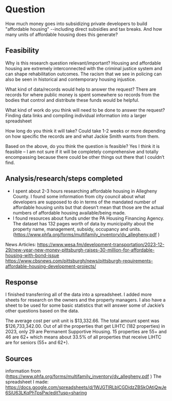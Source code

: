 # Question

How much money goes into subsidizing private developers to build "affordable housing" --including direct subsidies and tax breaks. And how many units of affordable housing does this generate?

## Feasibility

Why is this research question relevant/important? 
Housing and affordable housing are extremely interconnected with the criminal justice system and can shape rehabilitation outcomes. The racism that we see in policing can also be seen in historical and contemporary housing injustice. 

What kind of data/records would help to answer the request?
There are records for where public money is spent somewhere so records from the bodies that control and distribute these funds would be helpful.

What kind of work do you think will need to be done to answer the request? 
Finding data links and compiling individual information into a larger spreadsheet

How long do you think it will take?
Could take 1-2 weeks or more depending on how specific the records are and what Jackie Smith wants from them. 

Based on the above, do you think the question is feasible?
Yes I think it is feasible – I am not sure if it will be completely comprehensive and totally encompassing because there could be other things out there that I couldn’t find. 

## Analysis/research/steps completed

- I spent about 2-3 hours researching affordable housing in Allegheny County. I found some information from city council about what developers are supposed to do in terms of the mandated number of affordable housing units but that doesn’t mean that those are the actual numbers of affordable housing available/being made. 
- I found resources about funds under the PA Housing Financing Agency. The dataset has 132 pages worth of data by municipality about the property name, management, subsidy, occupancy and units.  (https://www.phfa.org/forms/multifamily_inventory/dv_allegheny.pdf ) 

News Articles:
https://www.wesa.fm/development-transportation/2023-12-29/new-year-new-money-pittsburgh-raises-30-million-for-affordable-housing-with-bond-issue 
https://www.cbsnews.com/pittsburgh/news/pittsburgh-requirements-affordable-housing-development-projects/ 


## Response

I finished transferring all of the data into a spreadsheet. I added more sheets for research on the owners and the property managers. I also have a sheet to be used for some basic statistics that will answer some of Jackie’s other questions based on the data. 

The average cost per unit unit is $13,332.66. The total amount spent was $126,733,342.00. Out of all the properties that get LIHTC (182 properties) in 2023, only 29 are Permanent Supportive Housing. 15 properties are 55+ and 46 are 62+ which means about 33.5% of all properties that receive LIHTC are for seniors (55+ and 62+).


## Sources

information from (https://www.phfa.org/forms/multifamily_inventory/dv_allegheny.pdf ) 
The spreadsheet I made: https://docs.google.com/spreadsheets/d/1WJGTlRLblCGDidzZBSkOAtiQwJe6SiU63LKqPhTpsPw/edit?usp=sharing